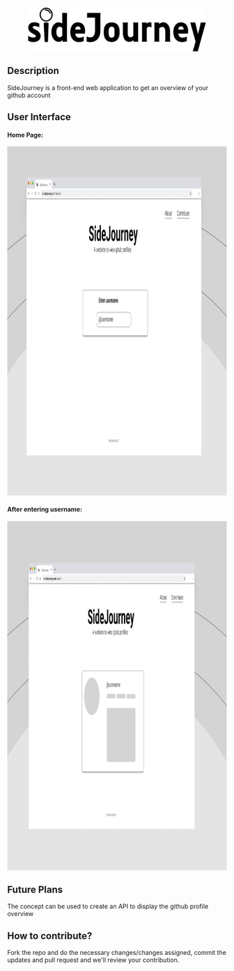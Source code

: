 <p align="center">
    <img src="images/logo.png" alt="sidejourney" style="height:100px">
</p>

## Description
SideJourney is a front-end web application to get an overview of your github account

## User Interface

#### Home Page:
<p align="center">
    <img src="images/ui1.png" alt="sidejourney" height="800">
</p>

#### After entering username:
<p align="center">
    <img src="images/ui2.png" alt="sidejourney"  height="800">
</p>

## Future Plans
The concept can be used to create an API to display the github profile overview

## How to contribute?

Fork the repo and do the necessary changes/changes assigned, commit the updates and pull request and we'll review your contribution.



